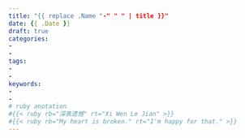 ```yaml
---
title: "{{ replace .Name "-" " " | title }}"
date: {{ .Date }}
draft: true
categories:
-
-
tags:
-
-
keywords:
-
-
# ruby anotation
#{{< ruby rb="深表遗憾" rt="Xi Wen Le Jian" >}}
#{{< ruby rb="My heart is broken." rt="I'm happy for that." >}}
---
```

